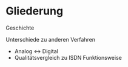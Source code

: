 Gliederung
==========

Geschichte

Unterschiede zu anderen Verfahren
  - Analog <-> Digital
  - Qualitätsvergleich zu ISDN
Funktionsweise
